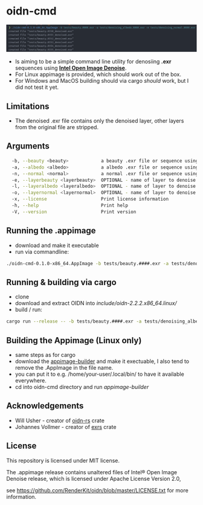 # oidn-cmd
![Screenshot](screenshot.png)

- Is aiming to be a simple command line utility for denosiing **.exr** sequences using [**Intel Open Image Denoise**](https://www.openimagedenoise.org/).
- For Linux appimage is provided, which should work out of the box.
- For Windows and MacOS building should via cargo *should* work, but I did not test it yet.

## Limitations
- The denoised .exr file contains only the denoised layer, other layers from the original file are stripped.

## Arguments
```bash
  -b, --beauty <beauty>            a beauty .exr file or sequence using the foo.####.exr pattern
  -a, --albedo <albedo>            a albedo .exr file or sequence using the foo.####.exr pattern
  -n, --normal <normal>            a normal .exr file or sequence using the foo.####.exr pattern
  -e, --layerbeauty <layerbeauty>  OPTIONAL - name of layer to denoise inside the beauty exr, defaults to main_layer
  -l, --layeralbedo <layeralbedo>  OPTIONAL - name of layer to denoise inside the albedo exr, defaults to main_layer
  -o, --layernormal <layernormal>  OPTIONAL - name of layer to denoise inside the normal exr, defaults to main_layer
  -x, --license                    Print license information
  -h, --help                       Print help
  -V, --version                    Print version
```
## Running the .appimage
- download and make it executable
- run via commandline:

```bash
./oidn-cmd-0.1.0-x86_64.AppImage -b tests/beauty.####.exr -a tests/denoising_albedo.####.exr -n tests/denoising_normal.####.exr
```

## Running & building via cargo
- clone
- download and extract OIDN into *include/oidn-2.2.2.x86_64.linux/*
- build / run:

```bash
cargo run --release -- -b tests/beauty.####.exr -a tests/denoising_albedo.####.exr -n tests/denoising_normal.####.exr
```

## Building the Appimage (Linux only)
- same steps as for cargo
- download the  [appimage-builder](https://github.com/AppImageCrafters/appimage-builder/releases) and make it exectuable, I also tend to remove the .AppImage in the file name.
- you can put it to e.g. /home/your-user/.local/bin/ to have it available everywhere.
- cd into oidn-cmd directory and run *appimage-builder*

## Acknowledgements
- Will Usher - creator of [oidn-rs](https://github.com/Twinklebear/oidn-rs) crate
- Johannes Vollmer - creator of [exrs](https://github.com/johannesvollmer/exrs) crate

## License
This repository is licensed under MIT license. 

The .appimage release contains unaltered files of Intel® Open Image Denoise release, 
which is licensed under Apache License Version 2.0, 

see https://github.com/RenderKit/oidn/blob/master/LICENSE.txt for more information.
